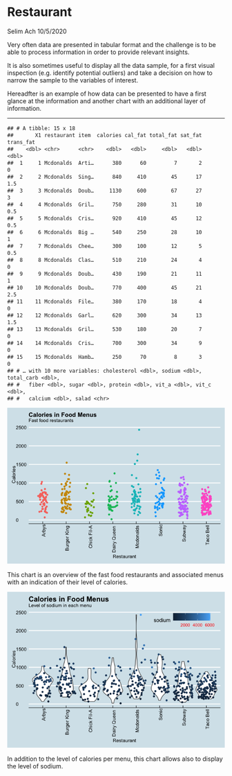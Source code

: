 Restaurant
================
Selim Ach
10/5/2020

Very often data are presented in tabular format and the challenge is to
be able to process information in order to provide relevant insights.

It is also sometimes useful to display all the data sample, for a first
visual inspection (e.g. identify potential outliers) and take a decision
on how to narrow the sample to the variables of interest.

Hereadfter is an example of how data can be presented to have a first
glance at the information and another chart with an additional layer of
information.

-----

    ## # A tibble: 15 x 18
    ##       X1 restaurant item  calories cal_fat total_fat sat_fat trans_fat
    ##    <dbl> <chr>      <chr>    <dbl>   <dbl>     <dbl>   <dbl>     <dbl>
    ##  1     1 Mcdonalds  Arti…      380      60         7       2       0  
    ##  2     2 Mcdonalds  Sing…      840     410        45      17       1.5
    ##  3     3 Mcdonalds  Doub…     1130     600        67      27       3  
    ##  4     4 Mcdonalds  Gril…      750     280        31      10       0.5
    ##  5     5 Mcdonalds  Cris…      920     410        45      12       0.5
    ##  6     6 Mcdonalds  Big …      540     250        28      10       1  
    ##  7     7 Mcdonalds  Chee…      300     100        12       5       0.5
    ##  8     8 Mcdonalds  Clas…      510     210        24       4       0  
    ##  9     9 Mcdonalds  Doub…      430     190        21      11       1  
    ## 10    10 Mcdonalds  Doub…      770     400        45      21       2.5
    ## 11    11 Mcdonalds  File…      380     170        18       4       0  
    ## 12    12 Mcdonalds  Garl…      620     300        34      13       1.5
    ## 13    13 Mcdonalds  Gril…      530     180        20       7       0  
    ## 14    14 Mcdonalds  Cris…      700     300        34       9       0  
    ## 15    15 Mcdonalds  Hamb…      250      70         8       3       0  
    ## # … with 10 more variables: cholesterol <dbl>, sodium <dbl>, total_carb <dbl>,
    ## #   fiber <dbl>, sugar <dbl>, protein <dbl>, vit_a <dbl>, vit_c <dbl>,
    ## #   calcium <dbl>, salad <chr>

![](restaurant_files/figure-gfm/unnamed-chunk-1-1.png)<!-- -->

This chart is an overview of the fast food restaurants and associated
menus with an indication of their level of calories.

![](restaurant_files/figure-gfm/unnamed-chunk-2-1.png)<!-- -->

In addition to the level of calories per menu, this chart allows also to
display the level of sodium.
